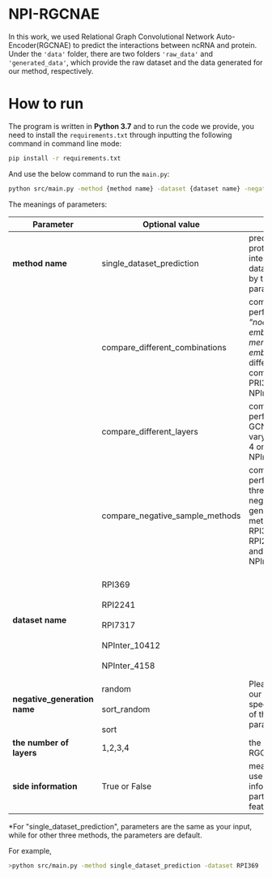 # NPI-RGCNAE
  In this work, we used Relational Graph Convolutional 		Network Auto-Encoder(RGCNAE) to predict the interactions between ncRNA and protein.
  Under the `'data'` folder, there are two folders `'raw_data'` and `'generated_data'`, which provide the raw dataset and the data generated for our method, respectively.
# How to run
The program is written in **Python 3.7** and to run the code we provide, you need to install the `requirements.txt` through inputting the following command in command line mode:

```bash
pip install -r requirements.txt 
```

And use the below command to run the `main.py`:

```bash
python src/main.py -method {method name} -dataset {dataset name} -negative_random_sample {negative generation name} -layers {the number of layers} -with_side_information {side information}
```
The meanings of parameters: 

|  Parameter | Optional value |Meaning|
|--|--|--|
| **method name** | single_dataset_prediction |predict ncRNA-protein interactions on a dataset chosed by the dataset parameter.|
| |compare_different_combinations|compare the performance of *"node embeddings + k-mer"* and *"node embeddings"* two different feature combinations on PRI369 and NPInter 10412.|
| |compare_different_layers |compare the performance of GCN layers varying from 1 to 4 on RPI369 and NPInter10412.
| |compare_negative_sample_methods |compare the performance of three different negative sample generation methods on RPI369, RPI2241,RPI7317 and NPInter10412.
|**dataset name** |	<br>RPI369</br> 	<br>RPI2241</br> 	<br>RPI7317</br><br> NPInter_10412</br><br> NPInter_4158</br> |
|**negative_generation name** |<br>random</br><br>sort_random</br><br>sort</br>|Please refer to our paper for the specific meaning of the above parameters. 
|**the number of layers** |1,2,3,4|the number of RGCN layers
|**side information**|True or False|means whether use side information as part of the node feature.

*For "single_dataset_prediction", parameters are the same as your input, while for other three methods, the parameters are default.

For example,

```bash
>python src/main.py -method single_dataset_prediction -dataset RPI369  -negative_random_sample sort_random -layers 1 -with_side_information True


